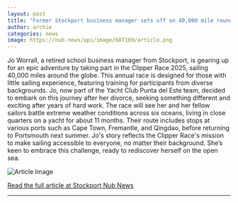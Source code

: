 ```yaml
---
layout: post
title: "Former Stockport business manager sets off on 40,000 mile round the world yacht race"
author: archie
categories: news
image: https://nub.news/api/image/687169/article.png
---
```

Jo Worrall, a retired school business manager from Stockport, is gearing up for an epic adventure by taking part in the Clipper Race 2025, sailing 40,000 miles around the globe. This annual race is designed for those with little sailing experience, featuring training for participants from diverse backgrounds. Jo, now part of the Yacht Club Punta del Este team, decided to embark on this journey after her divorce, seeking something different and exciting after years of hard work. The race will see her and her fellow sailors battle extreme weather conditions across six oceans, living in close quarters on a yacht for about 11 months. Their route includes stops at various ports such as Cape Town, Fremantle, and Qingdao, before returning to Portsmouth next summer. Jo's story reflects the Clipper Race's mission to make sailing accessible to everyone, no matter their background. She’s keen to embrace this challenge, ready to rediscover herself on the open sea.

![Article Image](https://nub.news/api/image/687169/article.png)

[Read the full article at Stockport Nub News](https://stockport.nub.news/news/local-news/former-stockport-business-manager-sets-off-on-40000-mile-round-the-world-yacht-race-270465)

---

